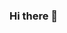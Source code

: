 ### Hi there 👋

<!--
**HichamELBSI/HichamELBSI** is a ✨ _special_ ✨ repository because its `README.md` (this file) appears on your GitHub profile.

![Strapi conf is here](https://s3.us-west-2.amazonaws.com/secure.notion-static.com/b073d8e1-8321-4f20-bc51-7d498f4bcf71/Email.Banner_468x60px-conf.strapi.iox2.png?X-Amz-Algorithm=AWS4-HMAC-SHA256&X-Amz-Credential=AKIAT73L2G45O3KS52Y5%2F20210316%2Fus-west-2%2Fs3%2Faws4_request&X-Amz-Date=20210316T164117Z&X-Amz-Expires=86400&X-Amz-Signature=1b6a202e2c41bbf3c29d641992263a3f5e72d41a97bac0d5cb6eaabbcd195bda&X-Amz-SignedHeaders=host&response-content-disposition=filename%20%3D%22Email.Banner_468x60px-conf.strapi.iox2.png%22)

-->
